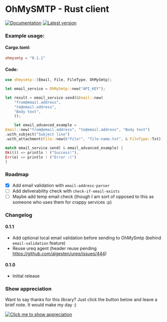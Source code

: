 # OhMySMTP - Rust client

[![Documentation](https://docs.rs/ohmysmtp/badge.svg)](https://docs.rs/ohmysmtp)
[![Latest version](https://img.shields.io/crates/v/ohmysmtp.svg)](https://crates.io/crates/ohmysmtp)

### Example usage:

#### Cargo.toml:

```toml
ohmysmtp = "0.1.1"
```

#### Code:

```rust
use ohmysmtp::{Email, File, FileType, OhMySmtp};

let email_service = OhMySmtp::new("API_KEY");

let result = email_service.send(&Email::new(
    "from@email.address",
    "to@email.address",
    "Body text",
    ));

    let email_advanced_example =
Email::new("from@email.address", "to@email.address", "Body text")
.with_subject("Subject line")
.with_attachment(File::new(b"File!", "file-name.txt", & FileType::Txt));

match email_service.send( & email_advanced_example) {
Ok(()) => println ! ("Success!"),
Err(e) => println ! ("Error :(")
}
```

### Roadmap

- [x] Add email validation with `email-address-parser`
- [ ] Add deliverability check with `check-if-email-exists`
- [ ] Maybe add temp email check (though I am sort of opposed to this as someone who uses them for crappy services :p)

### Changelog

#### 0.1.1

* Add optional local email validation before sending to OhMySmtp (behind `email-validation` feature)
* Reuse ureq agent (header reuse pending https://github.com/algesten/ureq/issues/444)

#### 0.1.0

* Initial release

### Show appreciation

Want to say thanks for this library? Just click the button below and leave a brief note. It would make my day :)

[![Click me to show appreciation](https://img.shields.io/badge/Say%20Thanks-%F0%9F%A6%80%F0%9F%A6%80%F0%9F%A6%80-1EAEDB.svg)](https://saythanks.io/to/sigaloid)
